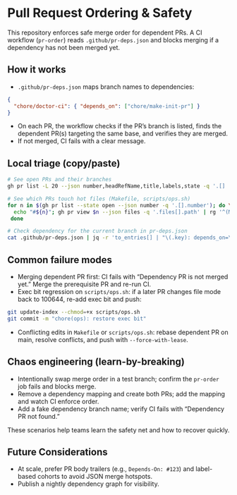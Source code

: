 # Pull Request Ordering & Safety

This repository enforces safe merge order for dependent PRs. A CI workflow (`pr-order`) reads `.github/pr-deps.json` and blocks merging if a dependency has not been merged yet.

## How it works

- `.github/pr-deps.json` maps branch names to dependencies:

```json
{
  "chore/doctor-ci": { "depends_on": ["chore/make-init-pr"] }
}
```

- On each PR, the workflow checks if the PR’s branch is listed, finds the dependent PR(s) targeting the same base, and verifies they are merged.
- If not merged, CI fails with a clear message.

## Local triage (copy/paste)

```sh
# See open PRs and their branches
gh pr list -L 20 --json number,headRefName,title,labels,state -q '.[] | "#\(.number)\t\(.headRefName)\t\(.title)"'

# See which PRs touch hot files (Makefile, scripts/ops.sh)
for n in $(gh pr list --state open --json number -q '.[].number'); do \
  echo "#${n}"; gh pr view $n --json files -q '.files[].path' | rg '^(Makefile|scripts/ops\.sh)$' || true; \
 done

# Check dependency for the current branch in pr-deps.json
cat .github/pr-deps.json | jq -r 'to_entries[] | "\(.key): depends_on=\(.value.depends_on|join(","))"'
```

## Common failure modes

- Merging dependent PR first: CI fails with “Dependency PR is not merged yet.” Merge the prerequisite PR and re-run CI.
- Exec bit regression on `scripts/ops.sh`: if a later PR changes file mode back to 100644, re-add exec bit and push:

```sh
git update-index --chmod=+x scripts/ops.sh
git commit -m "chore(ops): restore exec bit"
```

- Conflicting edits in `Makefile` or `scripts/ops.sh`: rebase dependent PR on main, resolve conflicts, and push with `--force-with-lease`.

## Chaos engineering (learn-by-breaking)

- Intentionally swap merge order in a test branch; confirm the `pr-order` job fails and blocks merge.
- Remove a dependency mapping and create both PRs; add the mapping and watch CI enforce order.
- Add a fake dependency branch name; verify CI fails with “Dependency PR not found.”

These scenarios help teams learn the safety net and how to recover quickly.

## Future Considerations

- At scale, prefer PR body trailers (e.g., `Depends-On: #123`) and label-based cohorts to avoid JSON merge hotspots.
- Publish a nightly dependency graph for visibility.
